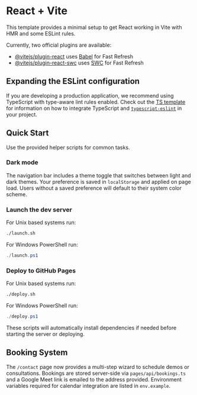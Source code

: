 # React + Vite

This template provides a minimal setup to get React working in Vite with HMR and some ESLint rules.

Currently, two official plugins are available:

- [@vitejs/plugin-react](https://github.com/vitejs/vite-plugin-react/blob/main/packages/plugin-react) uses [Babel](https://babeljs.io/) for Fast Refresh
- [@vitejs/plugin-react-swc](https://github.com/vitejs/vite-plugin-react/blob/main/packages/plugin-react-swc) uses [SWC](https://swc.rs/) for Fast Refresh

## Expanding the ESLint configuration

If you are developing a production application, we recommend using TypeScript with type-aware lint rules enabled. Check out the [TS template](https://github.com/vitejs/vite/tree/main/packages/create-vite/template-react-ts) for information on how to integrate TypeScript and [`typescript-eslint`](https://typescript-eslint.io) in your project.

## Quick Start

Use the provided helper scripts for common tasks.

### Dark mode

The navigation bar includes a theme toggle that switches between light and dark themes.
Your preference is saved in `localStorage` and applied on page load. Users without a saved
preference will default to their system color scheme.

### Launch the dev server

For Unix based systems run:

```bash
./launch.sh
```

For Windows PowerShell run:

```powershell
./launch.ps1
```

### Deploy to GitHub Pages

For Unix based systems run:

```bash
./deploy.sh
```

For Windows PowerShell run:

```powershell
./deploy.ps1
```

These scripts will automatically install dependencies if needed before starting the server or deploying.


## Booking System

The `/contact` page now provides a multi-step wizard to schedule demos or consultations.
Bookings are stored server-side via `pages/api/bookings.ts` and a Google Meet link
is emailed to the address provided. Environment variables required for calendar
integration are listed in `env.example`.
